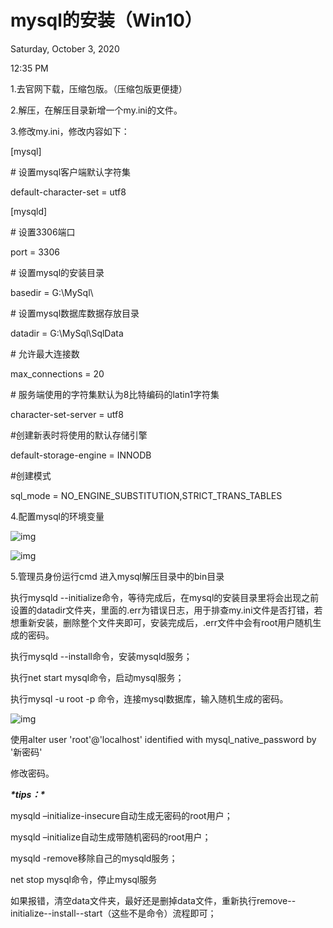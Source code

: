 # mysql的安装（Win10）

Saturday, October 3, 2020

12:35 PM

1.去官网下载，压缩包版。（压缩包版更便捷）

2.解压，在解压目录新增一个my.ini的文件。

3.修改my.ini，修改内容如下：

[mysql]

\# 设置mysql客户端默认字符集

default-character-set = utf8

[mysqld]

\# 设置3306端口

port = 3306

\# 设置mysql的安装目录

basedir = G:\\MySql\\

\# 设置mysql数据库数据存放目录

datadir = G:\\MySql\\SqlData

\# 允许最大连接数

max_connections = 20

\# 服务端使用的字符集默认为8比特编码的latin1字符集

character-set-server = utf8

\#创建新表时将使用的默认存储引擎

default-storage-engine = INNODB

\#创建模式

sql_mode = NO_ENGINE_SUBSTITUTION,STRICT_TRANS_TABLES 

 

4.配置mysql的环境变量

![img](file:////tmp/wps-yzk/ksohtml/wpswsgZUb.jpg) 

 

![img](file:////tmp/wps-yzk/ksohtml/wpsnpoprd.jpg) 

 

5.管理员身份运行cmd 进入mysql解压目录中的bin目录

执行mysqld --initialize命令，等待完成后，在mysql的安装目录里将会出现之前设置的datadir文件夹，里面的.err为错误日志，用于排查my.ini文件是否打错，若想重新安装，删除整个文件夹即可，安装完成后，.err文件中会有root用户随机生成的密码。

执行mysqld --install命令，安装mysqld服务；

执行net start mysql命令，启动mysql服务；

执行mysql -u root -p 命令，连接mysql数据库，输入随机生成的密码。

![img](file:////tmp/wps-yzk/ksohtml/wps65TXXe.jpg) 

使用alter user 'root'@'localhost' identified with mysql_native_password by '新密码'

修改密码。

***\*tips：\****

mysqld –initialize-insecure自动生成无密码的root用户；

mysqld –initialize自动生成带随机密码的root用户；

mysqld -remove移除自己的mysqld服务；

net stop mysql命令，停止mysql服务

如果报错，清空data文件夹，最好还是删掉data文件，重新执行remove--initialize--install--start（这些不是命令）流程即可；

 

 

 

 